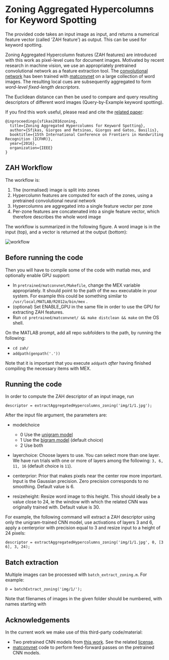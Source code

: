 # Zoning Aggregated Hypercolumns for Keyword Spotting #

The provided code takes an input image as input, and returns a numerical feature vector (called 'ZAH feature') as output. This can be used for keyword spotting.

Zoning Aggregated Hypercolumn features (ZAH features) are introduced with this work as pixel-level cues for document images.
Motivated by recent research in machine vision, we use an appropriately pretrained convolutional network as a feature extraction tool.
The [convolutional network] has been trained with [matconvnet] on a large collection of word images.
The resulting local cues are subsequently aggregated to form *word-level fixed-length descriptors*.

The Euclidean distance can then be used to compare and query resulting descriptors of different word images (Query-by-Example keyword spotting).

If you find this work useful, please read and cite the [related paper]:
```
@inproceedings{sfikas2016zoning,
  title={Zoning Aggregated Hypercolumns for Keyword Spotting},
  author={Sfikas, Giorgos and Retsinas, Giorgos and Gatos, Basilis},
  booktitle={15th International Conference on Frontiers in Handwriting Recognition (ICFHR)},
  year={2016},
  organization={IEEE}
}
```

## ZAH Workflow

The workflow is:

1. The (normalised) image is split into zones
2. Hypercolumn features are computed for each of the zones, using a pretrained convolutional neural network
3. Hypercolumns are aggregated into a single feature vector per zone 
4. Per-zone features are concatenated into a single feature vector, which therefore describes the whole word image

The workflow is summarized in the following figure. A word image is in the input (top), and a vector is returned at the output (bottom):

![workflow](https://github.com/sfikas/zah/blob/master/img/workflow.png "ZAH Workflow")

## Before running the code

Then you will have to compile some of the code with matlab mex, and optionally enable GPU support: 

* In ```pretrained/matconvnet/Makefile```, change the MEX variable appropriately. It should point to the path of the ```mex``` executable in your system. 
For example this could be something similar to ```/usr/local/MATLAB/R2012a/bin/mex``` .
* (optional) Set ENABLE_GPU in the same file in order to use the GPU for extracting ZAH features.
* Run ```cd pretrained/matconvnet/ && make distclean && make``` on the OS shell.

On the MATLAB prompt, add all repo subfolders to the path, by running the following:

* ```cd zah/```
* ```addpath(genpath('.'))```

Note that it is important that you execute ```addpath``` *after* having finished compiling the necessary items with MEX.

## Running the code

In order to compute the ZAH descriptor of an input image, run

```
descriptor = extractAggregatedHypercolumns_zoning('img/1/1.jpg');
```

After the input file argument, the parameters are: 

* modelchoice
    * 0           Use the [unigram model](https://github.com/sfikas/zah/blob/master/pretrained/models/charnet_layers.mat)
    * 1           Use the [bigram model](https://github.com/sfikas/zah/blob/master/pretrained/models/bigramsvtnet_layers.mat) (default choice)
    * 2           Use both

* layerchoice:  Choose layers to use. You can select more than one layer. We have run trials with one or more of layers among the following: ```3, 6, 11, 16``` (default choice is ```11```).
* centerprior:  Prior that makes pixels near the center row more important. Input is the Gaussian precision. Zero precision corresponds to no smoothing. Default value is 6.
* resizeheight: Resize word image to this height. This should ideally be a value close to 24, ie the window with which the related CNN was originally trained with. Default value is 30.

For example, the following command will extract a ZAH descriptor using only the unigram-trained CNN model, use activations of layers 3 and 6, apply a centerprior with precision equal to 3 and resize input to a height of 24 pixels:

```
descriptor = extractAggregatedHypercolumns_zoning('img/1/1.jpg', 0, [3 6], 3, 24);
```

## Batch extraction

Multiple images can be processed with ```batch_extract_zoning.m```. For example:

```
D = batchExtract_zoning('img/1/');
```

Note that filenames of images in the given folder should be numbered, with names starting with 

## Acknowledgements

In the current work we make use of this third-party code/material:

* Two pretrained CNN models from [this work]. See the related [license].
* [matconvnet] code to perform feed-forward passes on the pretrained CNN models.


[related paper]: <http://www.cs.uoi.gr/~sfikas/2016ICFHR-ZAH.pdf>
[here]: <https://bitbucket.org/jaderberg/eccv2014_textspotting>
[this work]: <http://www.robots.ox.ac.uk/~vgg/publications/2014/Jaderberg14/jaderberg14.pdf>
[convolutional network]: <http://www.robots.ox.ac.uk/~vgg/publications/2014/Jaderberg14/jaderberg14.pdf>
[matconvnet]: <http://www.vlfeat.org/matconvnet/>
[license]: <https://github.com/sfikas/zah/blob/master/pretrained/LICENSE>
